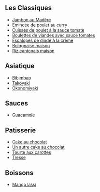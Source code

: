 
Les Classiques
--------------

* [Jambon au Madère](/jambon_madere.md)
* [Emincée de poulet au curry](/emince_poulet_curry.md)
* [Cuisses de poulet à la sauce tomate](/cuisse_poulet_tomates.md)
* [Boulettes de viandes avec sauce tomates](/cuisse_poulet_tomates.md)
* [Escalopes de dinde à la crème](/escaplopes_dinde_sauce_creme.md)
* [Bolognaise maison](/bolognaise.md)
* [Riz cantonais maison](/riz_cantonais.md)

Asiatique
---------

* [Bibimbap](/bibimbap.md)
* [Takoyaki](/takoyaki.md)
* [Okonomiyaki](/okonomiyaki.md)

Sauces
------

* [Guacamole](/guacamole.md)

Patisserie
----------

* [Cake au chocolat](/cake_au_chocolat.md)
* [Un autre cake au chocolat](/cake_au_chocolat2.md)
* [Tourte aux carottes](/tourte_aux_carottes.md)
* [Tresse](/tresse.md)

Boissons
--------

* [Mango lassi](/mango_lassi.md)
